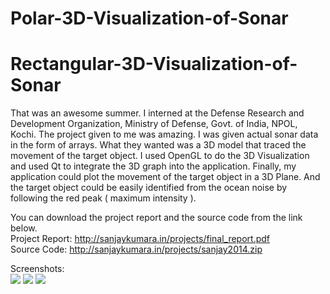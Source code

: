 # Polar-3D-Visualization-of-Sonar
# Rectangular-3D-Visualization-of-Sonar

That was an awesome summer. I interned at the Defense Research and Development Organization, Ministry of Defense, Govt. of India, NPOL, Kochi. The project given to me was amazing. I was given actual sonar data in the form of arrays. What they wanted was a 3D model that traced the movement of the target object. I used OpenGL to do the 3D Visualization and used Qt to integrate the 3D graph into the application. Finally, my application could plot the movement of the target object in a 3D Plane. And the target object could be easily identified from the ocean noise by following the red peak ( maximum intensity ).

You can download the project report and the source code from the link below.<br />
Project Report: http://sanjaykumara.in/projects/final_report.pdf<br />
Source Code: http://sanjaykumara.in/projects/sanjay2014.zip

Screenshots: <br />
<img src="http://sanjaykumara.in/img/11.png" />
<img src="http://sanjaykumara.in/img/12.png" />
<img src="http://sanjaykumara.in/img/13.png" />
